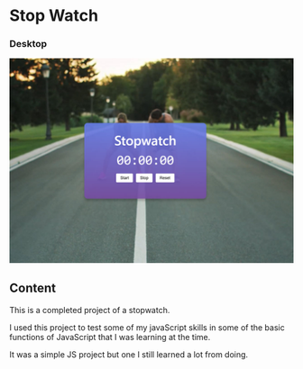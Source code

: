 # Stop Watch

### Desktop

![screenshot to come](./images/preview-screenshot.jpg)

## Content

This is a completed project of a stopwatch.

I used this project to test some of my javaScript skills in some of the basic functions of JavaScript that I was learning at the time.

It was a simple JS project but one I still learned a lot from doing.

